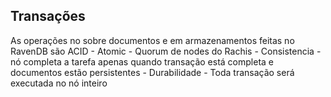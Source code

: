 ## Transações
As operações no  sobre documentos e em armazenamentos feitas no RavenDB são ACID
		- Atomic - Quorum de nodes do Rachis
		- Consistencia - nó completa a tarefa apenas quando transação está completa e documentos estão persistentes
		- Durabilidade - Toda transação será executada no nó inteiro
<!--stackedit_data:
eyJoaXN0b3J5IjpbLTIwODQ0OTUyMjYsMzY1Mzg3MTk0LC0yNj
A1MjE3NzhdfQ==
-->